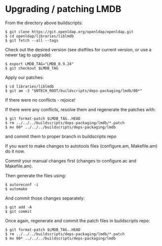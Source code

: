 # Upgrading / patching LMDB

From the directory above buildscripts:

```
$ git clone https://git.openldap.org/openldap/openldap.git
$ cd openldap/libraries/liblmdb
$ git fetch --all --tags
```

Check out the desired version (see distfiles for current version, or use a newer tag to upgrade):

```
$ export LMDB_TAG="LMDB_0.9.24"
$ git checkout $LMDB_TAG
```

Apply our patches:

```
$ cd libraries/liblmdb
$ git am -3 "$NTECH_ROOT/buildscripts/deps-packaging/lmdb/00*"
```

If there were no conflicts - rejoice!

If there were any conflicts, resolve them and regenerate the patches with:

```
$ git format-patch $LMDB_TAG..HEAD
$ rm ../../../buildscripts/deps-packaging/lmdb/*.patch
$ mv 00* ../../../buildscripts/deps-packaging/lmdb
```

and commit them to proper branch in buildscripts repo

If you want to make changes to autotools files (configure.am, Makefile.am) do it now.

Commit your manual changes first (changes to configure.ac and Makefile.am).

Then generate the files using:

```
$ autoreconf -i
$ automake
```

And commit those changes separately:

```
$ git add -A
$ git commit
```

Once again, regenerate and commit the patch files in buildscripts repo:

```
$ git format-patch $LMDB_TAG..HEAD
$ rm ../../../buildscripts/deps-packaging/lmdb/*.patch
$ mv 00* ../../../buildscripts/deps-packaging/lmdb
```
